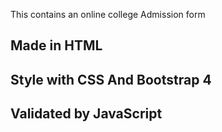 This contains an online college Admission form
## Made in HTML
## Style with CSS And Bootstrap 4 
## Validated by JavaScript 
